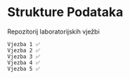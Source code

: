# Strukture Podataka

Repozitorij laboratorijskih vježbi
```
Vjezba 1 ✅
Vjezba 2 ✅
Vjezba 3 ✅
Vjezba 4 ✅
Vjezba 5 ✅
```